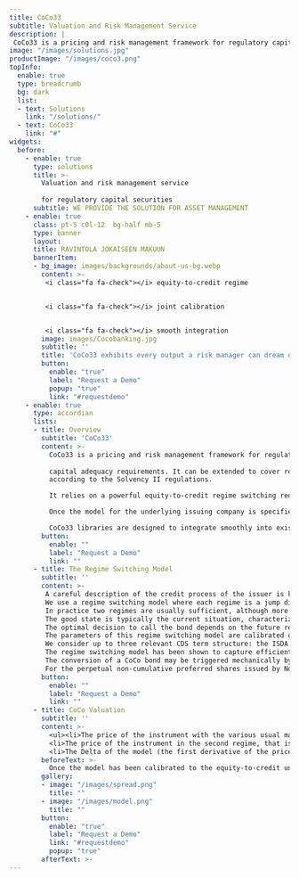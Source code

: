 ```yaml
---
title: CoCo33
subtitle: Valuation and Risk Management Service 
description: |
 CoCo33 is a pricing and risk management framework for regulatory capital securities issued by banks following the Basel III capital adequacy requirements. It relies on a powerful equity-to-credit regime switching reduced form model with stochastic bail-in intensities and stochastic credit to analyse AT1 CoCo bonds, perpetual non-cumulative preferred shares and Tier 2 bonds issued by banks.
image: "/images/solutions.jpg"
productImage: "/images/coco3.png"
topInfo:
  enable: true
  type: breadcrumb
  bg: dark
  list:
  - text: Solutions
    link: "/solutions/"
  - text: CoCo33
    link: "#"
widgets:
  before:
    - enable: true
      type: solutions
      title: >-
        Valuation and risk management service     
        
        for regulatory capital securities
      subtitle: WE PROVIDE THE SOLUTION FOR ASSET MANAGEMENT
    - enable: true
      class: pt-5 c0l-12  bg-half mb-5
      type: banner
      layout: 
      title: RAVINTOLA JOKAISEEN MAKUUN
      bannerItem:
      - bg_image: images/backgrounds/about-us-bg.webp
        content: >-
         <i class="fa fa-check"></i> equity-to-credit regime    


         <i class="fa fa-check"></i> joint calibration    


         <i class="fa fa-check"></i> smooth integration        
        image: images/Cocobanking.jpg
        subtitle: ''
        title: 'CoCo33 exhibits every output a risk manager can dream of'
        button:
          enable: "true"
          label: "Request a Demo"
          popup: "true"
          link: "#requestdemo"
    - enable: true
      type: accordian
      lists:
      - title: Overview
        subtitle: 'CoCo33'
        content: >-
          CoCo33 is a pricing and risk management framework for regulatory capital securities issued by banks following the Basel III  
          
          capital adequacy requirements. It can be extended to cover regulatory capital securities issued by insurance companies 
          according to the Solvency II regulations.    

          It relies on a powerful equity-to-credit regime switching reduced form model with stochastic bail-in intensities and stochastic credit to analyse AT1 CoCo bonds, perpetual non-cumulative preferred shares and Tier 2 bonds issued by banks. The regime switching model is jointly calibrated on the market quotes of all relevant securities related to the issuing bank such as credit default swaps, options and bonds, on top of the regulatory instruments themselves. Joint calibration allows for consistent pricing and leads to meaningful hedge ratios and risk parameters.    

          Once the model for the underlying issuing company is specified, either through calibration or manually, it can be used to evaluate the regulatory securities, to produce hedge ratios or risk parameters, or to analyse various risk scenarios. The product includes a database of terms and conditions and a technology to  serialize and store either the model parameters or the entire environment used in the calibration.    

          CoCo33 libraries are designed to integrate smoothly into existing risk management or front office systems. Excel add-ins offer an intuitive way to deploy the solution on a desk. A simple and intuitive Excel based utility is provided to test the various functionalities of the product.
        button:
          enable: ""
          label: "Request a Demo" 
          link: ""
      - title: The Regime Switching Model
        subtitle: ''
        content: >-
         A careful description of the credit process of the issuer is key to model the call feature present in AT1 CoCo bonds or non-cumulative preferred shares, and            therefore also the effective maturity of the instrument. 
         We use a regime switching model where each regime is a jump diffusion with its own volatility level. In each regime, a jump in the underlying share price may          be due to multiple factors. It could result from a regulatory or a contractual bail-in, or it could be due to default which sends the share price to zero.              Finally a switch between regimes is also associated with a jump in the underlying share price, thereby generating complex correlation patterns between                  volatility, share price, credit and bail-intensities.
         In practice two regimes are usually sufficient, although more complex structures with three regimes may be possible in some complex cases, in particular to            accommodate non monotonic CDS term structures. With two regimes, one of them can be labelled as the good state, while the other one is viewed as the bad state          for the issuing bank.
         The good state is typically the current situation, characterized by low volatility and a good credit rating, therefore with a low probability of default and            low intensty of bail-in. With some probability the bank may switch at any time to the bad state (think of it as a downgrade) characterized by a high risk of            default, a higher volatility level, and larger bail-in intensities. At the time of the switch or downgrade one would expect to see a significant negative jump          on the price of the underlying share price.
         The optimal decision to call the bond depends on the future regime, which renders both the timing of the call and the actual maturity of the bond stochastic.
         The parameters of this regime switching model are calibrated on all derivative quotes available for the issuing bank. In practice this often means a list of            American vanilla options and CDS quotes, a framework known as the Equity-to-Credit universe. 
         We consider up to three relevant CDS term structure: the ISDA 2003 subordinated and senior CDS curve and the ISDA 2014 subordinated curve. In absence of CDS            quotes, standard bond quotes of various maturities can be used to calibrate the credit component of the model.
         The regime switching model has been shown to capture efficiently a large number of derivative instruments in a consistent way, with the same model explaining          both the short term and the long term behaviour of the options and the credit default swaps.
         The conversion of a CoCo bond may be triggered mechanically by a particular CET1 level or it may be forced by the regulator at the point of non viability. We          consider a reduced form model where the bail-in of the CoCo bond is triggered by two Poisson processes whose intensities depends on the credit regime. One              Poisson process corresponds to the contracual bail-in which depends on the CET1 level while the other describes the regulatory bail-in. In a simple two regime          setting, the bail-in intensities in the current good credit state is low while they becomes significant in the bad regime.
         For the perpetual non-cumulative preferred shares issued by North American banks, we only consider the regulatory bail-in since these instruments do not have          a CoCo feature.
        button:
          enable: ""
          label: "Request a Demo" 
          link: ""
      - title: CoCo Valuation
        subtitle: ''
        content: >-
          <ul><li>The price of the instrument with the various usual market conventions (clean or dirty, as a percentage of nominal).</li> <li>The price of the instrument assuming that it is called by the isuer at the next call date.</li>
          <li>The price of the instrument in the second regime, that is if a credit downgrade were to occur instantly.</li>
          <li>The Delta of the model (the first derivative of the price of the instrument with respect to the price of the stock of the underlying issuing  company). It is meaningful for CoCos which convert into equity upon trigger of the bail-in.</li><li>The yield to maturity in case of a T2 bond with finite maturity.</li><li>The yield to next call for a perpetual AT1 bond or a perpetual preferred share.</li><li>The optimal joint hedge ratios on the underlying and a CDS.</li></ul>
        beforeText: >-
          Once the model has been calibrated to the equity-to-credit universe, CoCo33 proposes numerous functionalities to analyse the regulatory securities. CoCo33 currently provides the following outputs for a given capital regulatory instrument:
        gallery:
        - image: "/images/spread.png"
          title: ""
        - image: "/images/model.png"
          title: ""
        button:
          enable: "true"
          label: "Request a Demo"
          link: "#requestdemo"
          popup: "true"
        afterText: >-
---
```

